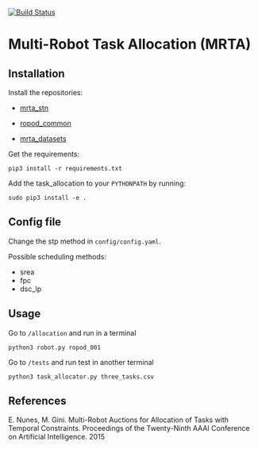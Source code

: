 [![Build Status](https://travis-ci.com/anenriquez/mrta_allocation.svg?token=QudZDF4JraaUN8o4yWNo&branch=master)](https://travis-ci.com/anenriquez/mrta_allocation)

# Multi-Robot Task Allocation (MRTA)

## Installation

Install the repositories:

-  [mrta_stn](https://github.com/anenriquez/mrta_stn)

- [ropod_common](https://github.com/ropod-project/ropod_common)

- [mrta_datasets](https://github.com/anenriquez/mrta_datasets.git )


Get the requirements:
```
pip3 install -r requirements.txt
```

Add the task_allocation to your `PYTHONPATH` by running:

```
sudo pip3 install -e .
```

## Config file

Change the stp method in `config/config.yaml`.

Possible scheduling methods:
- srea
- fpc
- dsc_lp

## Usage

Go to `/allocation` and run in a terminal

```
python3 robot.py ropod_001
```

Go to `/tests` and run test in another terminal
```
python3 task_allocator.py three_tasks.csv
```

## References

E. Nunes, M. Gini. Multi-Robot Auctions for Allocation of Tasks with Temporal Constraints. Proceedings of the Twenty-Ninth AAAI Conference on Artificial Intelligence. 2015

